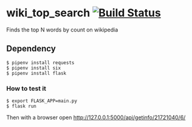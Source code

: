 # wiki_top_search [![Build Status](https://travis-ci.org/Flukas88/wiki_top_search.svg?branch=master)](https://travis-ci.org/Flukas88/wiki_top_search)
Finds the top N words by count on wikipedia


## Dependency 
    $ pipenv install requests
    $ pipenv install six
    $ pipenv install flask

### How to test it
    $ export FLASK_APP=main.py
    $ flask run
  
Then with a browser open http://127.0.0.1:5000/api/getinfo/21721040/6/
